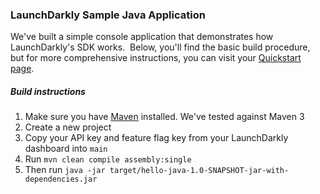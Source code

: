 ### LaunchDarkly Sample Java Application  ###
We've built a simple console application that demonstrates how LaunchDarkly's SDK works.  Below, you'll find the basic build procedure, but for more comprehensive instructions, you can visit your [Quickstart page](https://app.launchdarkly.com/quickstart#/).
##### Build instructions  #####
1. Make sure you have [Maven](https://maven.apache.org/download.cgi) installed. We've tested against Maven 3
2. Create a new project
3. Copy your API key and feature flag key from your LaunchDarkly dashboard into `main` 
4. Run `mvn clean compile assembly:single`
5. Then run `java -jar target/hello-java-1.0-SNAPSHOT-jar-with-dependencies.jar`